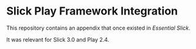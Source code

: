 # Slick Play Framework Integration

This repository contains an appendix that once existed in _Essential Slick_.

It was relevant for Slick 3.0 and Play 2.4.


